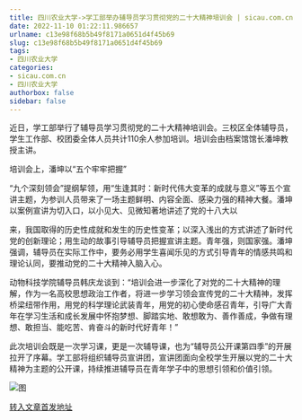 ```yaml
---
title: 四川农业大学->学工部举办辅导员学习贯彻党的二十大精神培训会 | sicau.com.cn
date: 2022-11-10 01:22:11.986657
urlname: c13e98f68b5b49f8171a0651d4f45b69
slug: c13e98f68b5b49f8171a0651d4f45b69
tags: 
- 四川农业大学
categories:
- sicau.com.cn
- 四川农业大学
authorbox: false
sidebar: false
---
```

近日，学工部举行了辅导员学习贯彻党的二十大精神培训会。三校区全体辅导员，学生工作部、校团委全体人员共计110余人参加培训。培训会由档案馆馆长潘坤教授主讲。

培训会上，潘坤以“五个牢牢把握”

“九个深刻领会”提纲挈领，用“生逢其时：新时代伟大变革的成就与意义”等五个宣讲主题，为参训人员带来了一场主题鲜明、内容全面、感染力强的精神大餐。潘坤以案例宣讲为切入口，以小见大、见微知著地讲述了党的十八大以
<!--more-->
来，我国取得的历史性成就和发生的历史性变革；以深入浅出的方式讲述了新时代党的创新理论；用生动的故事引导辅导员把握宣讲主题。青年强，则国家强。潘坤强调，辅导员在实际工作中，要务必用学生喜闻乐见的方式引导青年的情感共鸣和理论认同，要推动党的二十大精神入脑入心。

动物科技学院辅导员韩庆龙谈到：“培训会进一步深化了对党的二十大精神的理解，作为一名高校思想政治工作者，将进一步学习领会宣传党的二十大精神，发挥桥梁纽带作用，用党的科学理论武装青年，用党的初心使命感召青年，引导广大青年在学习生活和成长发展中怀抱梦想、脚踏实地、敢想敢为、善作善成，争做有理想、敢担当、能吃苦、肯奋斗的新时代好青年！”  

此次培训会既是一次学习课，更是一次辅导课，也为“辅导员公开课第四季”的开展拉开了序幕。学工部将组织辅导员宣讲团，宣讲团面向全校学生开展以党的二十大精神为主题的公开课，持续推进辅导员在青年学子中的思想引领和价值引领。

![图](https://news.sicau.edu.cn/__local/6/C4/41/593D0C8BC406256BF4AFF45BCC7_1D8EF0AB_1A152.jpg)

[转入文章首发地址](https://news.sicau.edu.cn/info/1078/70124.htm)